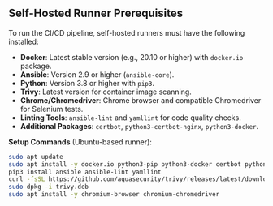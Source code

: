 ## Self-Hosted Runner Prerequisites

To run the CI/CD pipeline, self-hosted runners must have the following installed:
- **Docker**: Latest stable version (e.g., 20.10 or higher) with `docker.io` package.
- **Ansible**: Version 2.9 or higher (`ansible-core`).
- **Python**: Version 3.8 or higher with `pip3`.
- **Trivy**: Latest version for container image scanning.
- **Chrome/Chromedriver**: Chrome browser and compatible Chromedriver for Selenium tests.
- **Linting Tools**: `ansible-lint` and `yamllint` for code quality checks.
- **Additional Packages**: `certbot`, `python3-certbot-nginx`, `python3-docker`.

**Setup Commands** (Ubuntu-based runner):
```bash
sudo apt update
sudo apt install -y docker.io python3-pip python3-docker certbot python3-certbot-nginx
pip3 install ansible ansible-lint yamllint
curl -fsSL https://github.com/aquasecurity/trivy/releases/latest/download/trivy_*.deb -o trivy.deb
sudo dpkg -i trivy.deb
sudo apt install -y chromium-browser chromium-chromedriver
